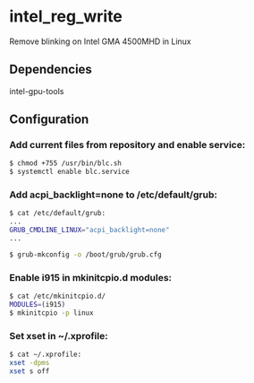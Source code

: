 # intel_reg_write
Remove blinking on Intel GMA 4500MHD in Linux


## Dependencies

intel-gpu-tools


## Configuration

### Add current files from repository and enable service:
```bash
$ chmod +755 /usr/bin/blc.sh
$ systemctl enable blc.service
```


### Add acpi_backlight=none to /etc/default/grub:
```bash
$ cat /etc/default/grub:
...
GRUB_CMDLINE_LINUX="acpi_backlight=none"
...

$ grub-mkconfig -o /boot/grub/grub.cfg
```


### Enable i915 in mkinitcpio.d modules:
```bash
$ cat /etc/mkinitcpio.d/
MODULES=(i915)
$ mkinitcpio -p linux
```


### Set xset in ~/.xprofile:
```bash
$ cat ~/.xprofile:
xset -dpms
xset s off
```
